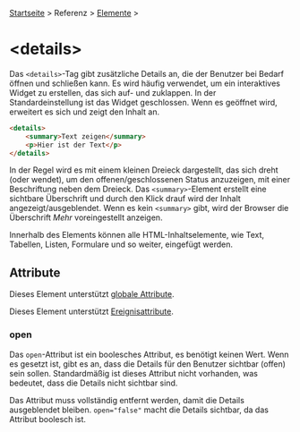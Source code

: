 [Startseite](../../../../) > Referenz > [Elemente](../Elemente_Alphabetisch.md) >

# \<details>

Das `<details>`-Tag gibt zusätzliche Details an, die der Benutzer bei Bedarf öffnen und schließen kann. Es wird häufig verwendet, um ein interaktives Widget zu erstellen, das sich auf- und zuklappen. In der Standardeinstellung ist das Widget geschlossen. Wenn es geöffnet wird, erweitert es sich und zeigt den Inhalt an.

```html
<details>
    <summary>Text zeigen</summary>
    <p>Hier ist der Text</p>
</details>
```

In der Regel wird es mit einem kleinen Dreieck dargestellt, das sich dreht (oder wendet), um den offenen/geschlossenen Status anzuzeigen, mit einer Beschriftung neben dem Dreieck. Das `<summary>`-Element erstellt eine sichtbare Überschrift und durch den Klick drauf wird der Inhalt angezeigt/ausgeblendet. Wenn es kein `<summary>` gibt, wird der Browser die Überschrift _Mehr_ voreingestellt anzeigen.

Innerhalb des Elements können alle HTML-Inhaltselemente, wie Text, Tabellen, Listen, Formulare und so weiter, eingefügt werden.

## Attribute

Dieses Element unterstützt [globale Attribute](../Globale_Attribute.md).

Dieses Element unterstützt [Ereignisattribute](../Ereignisattribute.md).

### open

Das `open`-Attribut ist ein boolesches Attribut, es benötigt keinen Wert. Wenn es gesetzt ist, gibt es an, dass die Details für den Benutzer sichtbar (offen) sein sollen. Standardmäßig ist dieses Attribut nicht vorhanden, was bedeutet, dass die Details nicht sichtbar sind.


Das Attribut muss vollständig entfernt werden, damit die Details ausgeblendet bleiben. `open="false"` macht die Details sichtbar, da das Attribut boolesch ist.
